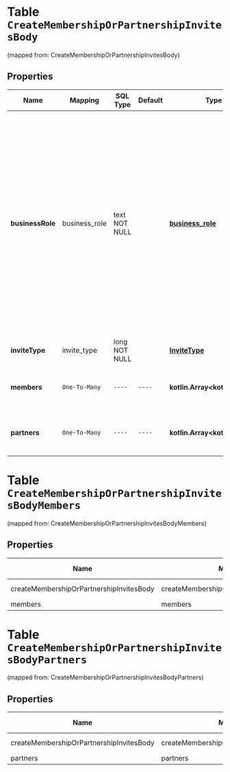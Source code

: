 
# Table `CreateMembershipOrPartnershipInvitesBody`
(mapped from: CreateMembershipOrPartnershipInvitesBody)

## Properties
Name | Mapping | SQL Type | Default | Type | Description | Notes
---- | ------- | -------- | ------- | ---- | ----------- | -----
**businessRole** | business_role | text NOT NULL |  | [**business_role**](#BusinessRole) | The business access level to grant member/partner. Note, values are case-sensitive. - EMPLOYEE: Can only view and access assets you assign them to. They cannot see details about other employees, partners, or other assets. - BIZ_ADMIN: Have full control of roles and can add employees and partners as well as grant asset access. - PARTNER: Can only view and access assets you assign them to/or they assign to you. | 
**inviteType** | invite_type | long NOT NULL |  | [**InviteType**](InviteType.md) |  |  [foreignkey]
**members** | `One-To-Many` | `----` | `----`  | **kotlin.Array&lt;kotlin.String&gt;** | A list of usernames, emails, or a mix of them. Should be used if invite_type is MEMBER_INVITE |  [optional]
**partners** | `One-To-Many` | `----` | `----`  | **kotlin.Array&lt;kotlin.String&gt;** | A list of partner_id. Should be used if invite_type is PARTNER_INVITE or PARTNER_REQUEST |  [optional]




# **Table `CreateMembershipOrPartnershipInvitesBodyMembers`**
(mapped from: CreateMembershipOrPartnershipInvitesBodyMembers)

## Properties
Name | Mapping | SQL Type | Default | Type | Description | Notes
---- | ------- | -------- | ------- | ---- | ----------- | -----
createMembershipOrPartnershipInvitesBody | createMembershipOrPartnershipInvitesBody | long | | kotlin.Long | Primary Key | *one*
members | members | text | | kotlin.String | Foreign Key | *many*



# **Table `CreateMembershipOrPartnershipInvitesBodyPartners`**
(mapped from: CreateMembershipOrPartnershipInvitesBodyPartners)

## Properties
Name | Mapping | SQL Type | Default | Type | Description | Notes
---- | ------- | -------- | ------- | ---- | ----------- | -----
createMembershipOrPartnershipInvitesBody | createMembershipOrPartnershipInvitesBody | long | | kotlin.Long | Primary Key | *one*
partners | partners | text | | kotlin.String | Foreign Key | *many*



